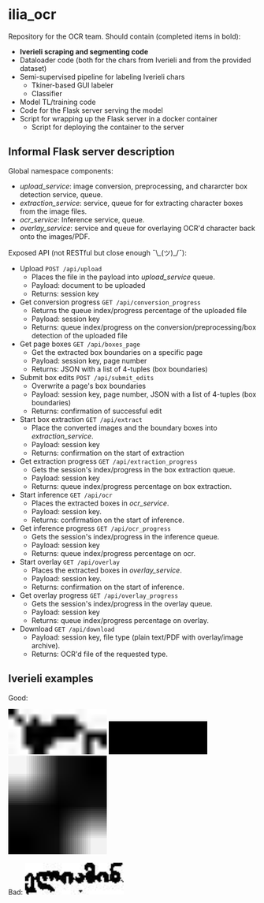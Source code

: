 
# ilia_ocr
Repository for the OCR team. Should contain (completed items in bold):
 * **Iverieli scraping and segmenting code**
 * Dataloader code (both for the chars from Iverieli and from the provided dataset)
 * Semi-supervised pipeline for labeling Iverieli chars
	 * Tkiner-based GUI labeler
	 * Classifier
 * Model TL/training code
 * Code for the Flask server serving the model
 * Script for wrapping up the Flask server in a docker container 
	 * Script for deploying the container to the server

## Informal Flask server description
Global namespace components:
* *upload\_service*: image conversion, preprocessing, and chararcter box detection service, queue.
* *extraction\_service*: service, queue for for extracting character boxes from the image files.
* *ocr\_service*: Inference service, queue.
* *overlay\_service*:  service and queue for overlaying OCR'd character back onto the images/PDF.

Exposed API (not RESTful but close enough  ¯\\\_(ツ)\_/¯):
* Upload `POST /api/upload`
	* Places the file in the payload into *upload\_service* queue.
	* Payload: document to be uploaded
	* Returns: session key		
* Get conversion progress `GET /api/conversion_progress`
	* Returns the queue index/progress percentage of the uploaded file
	* Payload: session key
	* Returns: queue index/progress on the conversion/preprocessing/box detection of the uploaded file
* Get page boxes `GET /api/boxes_page`
	* Get the extracted box boundaries on a specific page
	* Payload: session key, page number
	* Returns: JSON with a list of 4-tuples (box boundaries)
* Submit box edits `POST /api/submit_edits`
	* Overwrite a page's box boundaries
	* Payload: session key, page number, JSON with a list of 4-tuples (box boundaries)
	* Returns: confirmation of successful edit
* Start box extraction `GET /api/extract`
	* Place the converted images and the boundary boxes into *extraction\_service*.
	* Payload: session key
	* Returns: confirmation on the start of extraction
* Get extraction progress `GET /api/extraction_progress`
	* Gets the session's index/progress in the box extraction queue.
	* Payload: session key
	* Returns: queue index/progress percentage on box extraction.
* Start inference `GET /api/ocr`
	* Places the extracted boxes in *ocr\_service*.
	* Payload: session key.
	* Returns: confirmation on the start of inference.
* Get inference progress `GET /api/ocr_progress`
	* Gets the session's index/progress in the inference queue.
	* Payload: session key
	* Returns: queue index/progress percentage on ocr.
* Start overlay `GET /api/overlay`
	* Places the extracted boxes in *overlay\_service*.
	* Payload: session key.
	* Returns: confirmation on the start of inference.
* Get overlay progress `GET /api/overlay_progress`
 	* Gets the session's index/progress in the overlay queue.
	* Payload: session key
	* Returns: queue index/progress percentage on overlay.
* Download `GET /api/download`
	* Payload: session key, file type (plain text/PDF with overlay/image archive).
	* Returns: OCR'd file of the requested type.

## Iverieli examples
Good: 

<img src="resources/good1.png" width="200">
<img src="resources/good2.png" width="200">
<img src="resources/good3.png" width="200">

Bad:
<img src="resources/bad.png" width="200">
